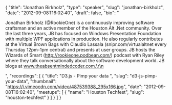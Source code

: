 {
  "title": "Jonathan Birkholz",
  "type": "speaker",
  "slug": "jonathan-birkholz",
  "date": "2012-09-08T16:02:40",
  "draft": false,
  "bio": "<p>Jonathan Birkholz (@RookieOne) is a continuously improving software craftsman and an active member of the Houston Alt .Net community. Over the last three years, JB has focused on Windows Presentation Foundation with multiple WPF applications in production. He also regularly contributes at the Virtual Brown Bags with Claudio Lassala (snipr.com/virtualaltnet every Thursday 12pm-1pm central) and presents at user groups. JB hosts the Wizards of Smart (http://rookieone.podbean.com/) podcast with Ryan Riley where they talk conversationally about the software development world. JB blogs at www.theabsentmindedcoder.com.\r\n</p>",
  "recordings": [
    {
      "title": "D3.js - Pimp your data  ",
      "slug": "d3-js-pimp-your-data",
      "thumbnail": "https://i.vimeocdn.com/video/487539388_295x166.jpg",
      "date": "2012-09-08T16:02:40",
      "meetups": [
        {
          "name": "Houston Techfest",
          "slug": "houston-techfest"
        }
      ]
    }
  ]
}
